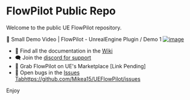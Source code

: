 # FlowPilot Public Repo
Welcome to the public UE FlowPilot repository. 

🎥 Small Demo Video | FlowPilot - UnrealEngine Plugin / Demo 1
[![image](https://github.com/Mikea15/UEFlowPilot/assets/1379861/6477ae2d-a752-430a-9fcd-fa69457f064d)](https://www.youtube.com/watch?v=JAw-UT-Is3Y)


- 📃 Find all the documentation in the [Wiki](https://github.com/Mikea15/UEFlowPilot/wiki)
- 🗨️ Join the [discord for support](https://discord.gg/Qhh6wYyE)
- 🏪 Grab FlowPilot on UE's Marketplace [Link Pending]
- 🐜 Open bugs in the [Issues Tab](https://github.com/Mikea15/UEFlowPilot/issues)https://github.com/Mikea15/UEFlowPilot/issues

Enjoy
